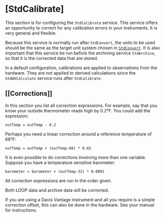 # [StdCalibrate]

This section is for configuring the `StdCalibrate` service. This service offers an opportunity to correct for any calibration errors in your instruments. It is very general and flexible.

Because this service is normally run after `StdConvert`, the units to be used should be the same as the target unit system chosen in [`StdConvert`](../stdconvert-config). It is also important that this service be run before the archiving service `StdArchive`, so that it is the corrected data that are stored.

In a default configuration, calibrations are applied to observations from the hardware. They are not applied to derived calculations since the `StdWXCalculate` service runs after `StdCalibrate`.

## [[Corrections]]

In this section you list all correction expressions. For example, say that you know your outside thermometer reads high by 0.2°F. You could add the expression:

```
outTemp = outTemp - 0.2
```

Perhaps you need a linear correction around a reference temperature of 68°F:

```
outTemp = outTemp + (outTemp-68) * 0.02
```

It is even possible to do corrections involving more than one variable. Suppose you have a temperature sensitive barometer:

```
barometer = barometer + (outTemp-32) * 0.0091
```

All correction expressions are run in the order given.

Both LOOP data and archive data will be corrected.

If you are using a Davis Vantage instrument and all you require is a simple correction offset, this can also be done in the hardware. See your manual for instructions.